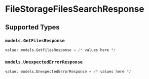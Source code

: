# FileStorageFilesSearchResponse


## Supported Types

### `models.GetFilesResponse`

```python
value: models.GetFilesResponse = /* values here */
```

### `models.UnexpectedErrorResponse`

```python
value: models.UnexpectedErrorResponse = /* values here */
```

